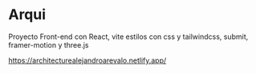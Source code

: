 # Arqui
Proyecto Front-end con React, vite estilos con css y tailwindcss, submit, framer-motion y three.js

https://architecturealejandroarevalo.netlify.app/

